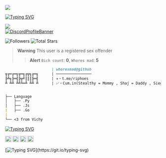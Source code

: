 <img src="https://acegif.com/wp-content/uploads/2021/4fh5wi/pepefrg-62.gif"></code></a>

[![Typing SVG](https://readme-typing-svg.herokuapp.com?font=Yellowtail&duration=4000&color=730ACD&lines=Karma)](https://git.io/typing-svg)

![](https://komarev.com/ghpvc/?username=Ratsuyo&color=blueviolet)
<br>
[![DiscordProfileBanner](https://discord.c99.nl/widget/theme-1/988831661724692521.png)](https://discord.com)

<p align="left">
  <img alt="Followers" src="https://img.shields.io/github/followers/whoresmad?style=for-the-badge&logo=stylelint&color=blueviolet">
  <img alt="Total Stars" src="https://img.shields.io/github/stars/whoresmad?style=for-the-badge&logo=Streamlit&color=blueviolet">
</p>

> **Warning**
> This user is a registered sex offender
> > **Alert**
> ```Bich count```: **0**, ```Whores mad```: **5**
```md
                     | whoresmad@github
╦╔═╔═╗╦═╗╔╦╗╔═╗      | ────────────────
╠╩╗╠═╣╠╦╝║║║╠═╣      | ✈️・t.me/riphoes
╩ ╩╩ ╩╩╚═╩ ╩╩ ╩      | ✅・Cum.in(Stealthy = Mommy , Shaj = Daddy , Siegfried = Granny , Dreamy = sexy , Hunolog = pro haxor + pls no mad anymore at me UwU , ui = my sex slave , Rayan = stepdaddy , Gulab = stepmommy , Fabio = Sexy + Hot , Merkz = my AHDH negrou , TrixTM = blacc , itroublve = troublebouble , Trippy = my daddy , blaststar/tech_support = my idol UwU , tos nigger = my son (me proud) , ichhacke = unjailed🥳)


├── Language
│   ├── .Py
│   ├── .Js
|   ├── .Go
|
└── <3 from Vichy
```
[![Typing SVG](https://readme-typing-svg.herokuapp.com?duration=4000&color=6D67F7&background=FFFFFF00&lines=Socials)](https://git.io/typing-svg)
<p style="text-align: left;"align="left"><a href="https://discord.com/invite/CXe7A9UYcy"><code><img alt="DMDGO's Server" height="20" src="https://www.naperville203.org/cms/lib/IL01904881/Centricity/Domain/1712/discord_metro_icon_by_destuert_dbtif5j-fullview.jpg"></code></a> <a href="https://www.instagram.com/struukzwashere/"><code><img alt="Memeoverdose's Instagram" height="20" src="https://leesbevorderingindeklas.nl/wp-content/uploads/2020/11/Instagram-logo.png"></code></a> <a href="https://discord.gg/J3tfPjpfnc"><code><img alt="7teen's Server" height="20" src="https://cdn.discordapp.com/avatars/982690490182946926/8418296a9209f22693cc1788a17076c5.png?size=1024"></code></a> <a href="https://t.me/riphoes"><code><img alt="Struukz's Telegram" height="20" src="https://c.tenor.com/QPDizCpJetAAAAAj/%D1%82%D0%B5%D0%BB%D0%B5%D0%B3%D1%80%D0%B0%D0%BC-%D1%81%D0%BE%D0%BE%D0%B1%D1%89%D0%B5%D0%BD%D0%B8%D0%B5.png"></code></a></p>

[![Typing SVG](https://readme-typing-svg.herokuapp.com?duration=2100&color=F7C433&lines=Have+something+to+say%3F;Without..;genuine+legally+accepted+proof%3F;Talk+to+my+dick.)](https://git.io/typing-svg)
